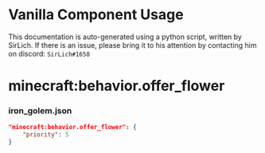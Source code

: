 # Vanilla Component Usage
This documentation is auto-generated using a python script, written by SirLich. If there is an issue, please bring it to his attention by contacting him on discord: `SirLich#1658`

# minecraft:behavior.offer_flower
### iron_golem.json
```JSON
"minecraft:behavior.offer_flower": {
    "priority": 5
}
```

